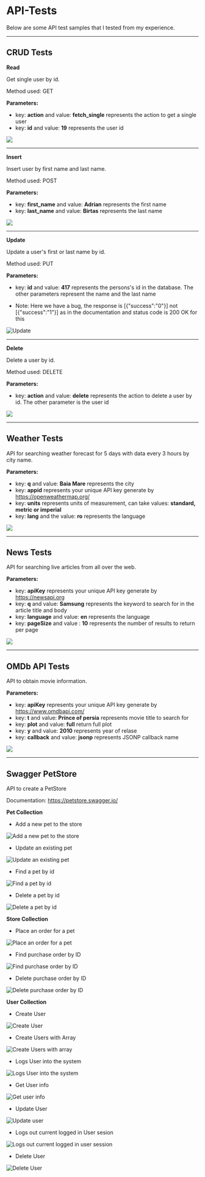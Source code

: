 # API-Tests

Below are some API test samples that I tested from my experience.   
 
-----------------
## CRUD Tests 
**Read**

Get single user by id.

Method used: GET

**Parameters:**

* key: **action** and value: **fetch_single** represents the action to get a single user 
* key: **id** and value: **19** represents the user id

<img src="API-Test Images/CRUD tests 1.jpg">  

-----------------

**Insert**

Insert user by first name and last name.

Method used: POST

**Parameters:**

* key: **first_name** and value: **Adrian** represents the first name 
* key: **last_name** and value: **Birtas** represents the last name

<img src="API-Test Images/CRUD tests 2.jpg">  

-----------------

**Update**

Update a user's first or last name by id.

Method used: PUT

**Parameters:**

* key: **id** and value: **417** represents the persons's id in the database. The other parameters represent the name and the last name

* Note: Here we have a bug, the response is [{"success":"0"}] not [{"success":"1"}] as in the documentation and status code is 200 OK for this

![Update](https://user-images.githubusercontent.com/90641668/214389497-c42b36eb-9bc5-4dcd-a9cb-628aac7694b6.jpg)


-----------------

**Delete**

Delete a user by id.

Method used: DELETE

**Parameters:**

* key: **action** and value: **delete** represents the action to delete a user by id. The other parameter is the user id

<img src="API-Test Images/CRUD tests 4.jpg" >  

-----------------

## Weather Tests

API for searching weather forecast for 5 days with data every 3 hours by city name.

**Parameters:**

* key: **q** and value: **Baia Mare** represents the city
* key: **appid** represents your unique API key generate by https://openweathermap.org/ 
* key: **units** represents units of measurement, can take values: **standard, metric or imperial** 
* key: **lang** and the value: **ro** represents the language

<img src="API-Test Images/Weather tests.jpg" >  

-----------------

## News Tests

API for searching live articles from all over the web.

**Parameters:**

* key: **apiKey** represents your unique API key generate by https://newsapi.org 
* key: **q** and value: **Samsung** represents the keyword to search for in the article title and body 
* key: **language** and value: **en** represents the language 
* key: **pageSize** and value : **10** represents the number of results to return per page

<img src="API-Test Images/News tests.jpg" >

-----------------

## OMDb API Tests

API to obtain movie information.

**Parameters:**

* key: **apiKey** represents your unique API key generate by https://www.omdbapi.com/
* key: **t** and value: **Prince of persia** represents movie title to search for
* key: **plot** and value: **full** return full plot
* key: **y** and value: **2010** represents year of relase
* key: **callback** and value: **jsonp** represents JSONP callback name

<img src="API-Test Images/OMDb API tests.jpg" >

-----------------
## Swagger PetStore

API to create a PetStore

Documentation: https://petstore.swagger.io/

**Pet Collection**

* Add a new pet to the store 

![Add a new pet to the store](https://user-images.githubusercontent.com/90641668/206936293-cd0e55b5-22f0-4812-bc9e-dbc225e2b2c3.jpg)

* Update an existing pet

![Update an existing pet](https://user-images.githubusercontent.com/90641668/206936339-9a7f00c4-4ed2-490a-8904-4dfaab9285bd.jpg)

* Find a pet by id

![Find a pet by id](https://user-images.githubusercontent.com/90641668/206936352-0dd349e1-fa9e-42bd-afdd-20404cdbdffc.jpg)

* Delete a pet by id

![Delete a pet by id](https://user-images.githubusercontent.com/90641668/206936395-05f867bb-8f13-4aba-8fe1-58e433e05e41.jpg)

**Store Collection**

* Place an order for a pet

![Place an order for a pet](https://user-images.githubusercontent.com/90641668/206936754-66cfd35f-b5e7-4e21-82a7-62e79dc35a79.jpg)

* Find purchase order by ID

![Find purchase order by ID](https://user-images.githubusercontent.com/90641668/206936795-61cf5253-5f4f-4fa9-9ea0-98db98518aaf.jpg)

* Delete purchase order by ID

![Delete purchase order by ID](https://user-images.githubusercontent.com/90641668/206936822-7ffb9c19-ec9d-4c06-a7ad-6b868ed792ff.jpg)

**User Collection**

* Create User

![Create User](https://user-images.githubusercontent.com/90641668/206937820-52726f6a-6a07-4478-a505-8528144664ec.jpg)

* Create Users with Array

![Create Users with array](https://user-images.githubusercontent.com/90641668/206937837-cf38ef0d-9a2f-427f-954c-dce63fd3d4f0.jpg)

* Logs User into the system

![Logs User into the system](https://user-images.githubusercontent.com/90641668/206937888-123d4311-6f1c-4133-8662-428e2806b521.jpg)

* Get User info

![Get user info](https://user-images.githubusercontent.com/90641668/206937913-5fcba829-7fdf-4c97-ae8a-636f70615a47.jpg)

* Update User

![Update user](https://user-images.githubusercontent.com/90641668/206937938-a417b33d-5985-4505-a254-e8f1bb76fd14.jpg)

* Logs out current logged in User sesion

![Logs out current logged in user session](https://user-images.githubusercontent.com/90641668/206937990-1bfd1b58-898a-44ac-b4f1-723c7a67eded.jpg)

* Delete User

![Delete User](https://user-images.githubusercontent.com/90641668/206938026-4c7ab34f-b9ac-4f83-87ab-bc7ba648c0b9.jpg)













